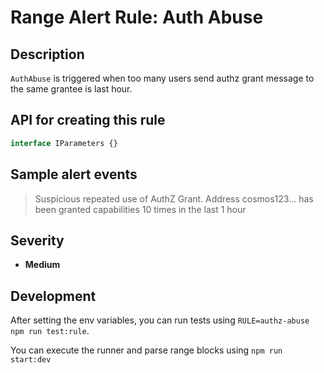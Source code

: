 # Range Alert Rule: Auth Abuse

## Description

`AuthAbuse` is triggered when too many users send authz grant message to the same grantee is last hour.

## API for creating this rule

```typescript
interface IParameters {}
```

## Sample alert events

> Suspicious repeated use of AuthZ Grant. Address cosmos123... has been granted capabilities 10 times in the last 1 hour

## Severity

- **Medium**

## Development

After setting the env variables, you can run tests using `RULE=authz-abuse npm run test:rule`.

You can execute the runner and parse range blocks using `npm run start:dev`
